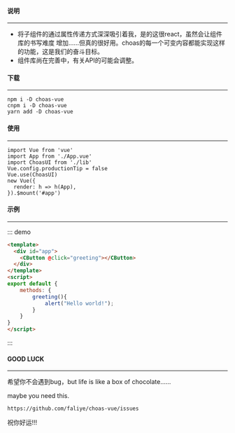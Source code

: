 #### 说明
---
  <ul>
    <li>将子组件的通过属性传递方式深深吸引着我，是的这很react，虽然会让组件库的书写难度
        增加……但真的很好用。choas的每一个可变内容都能实现这样的功能，这是我们的奋斗目标。
    </li>
    <li>组件库尚在完善中，有关API的可能会调整。</li>
  </ul>
  
  
#### 下载
---
    npm i -D choas-vue
    cnpm i -D choas-vue
    yarn add -D choas-vue

#### 使用
---
    import Vue from 'vue'
    import App from './App.vue'
    import ChoasUI from './lib'
    Vue.config.productionTip = false
    Vue.use(ChoasUI)
    new Vue({
      render: h => h(App),
    }).$mount('#app')

####  示例
---

::: demo
```html
<template>
  <div id="app">
    <CButton @click="greeting"></CButton>
  </div>
</template>
<script>
export default {
    methods: {
        greeting(){
            alert("Hello world!");
        }       
    }   
}
</script>
```
:::

#### GOOD LUCK
---

  <p>
    希望你不会遇到bug，but life is like a box of chocolate……
  </p>
  <p>
    maybe you need this.
  </p>

    https://github.com/faliye/choas-vue/issues
    
祝你好运!!!
